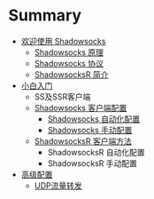 # Summary

* [欢迎使用 Shadowsocks](README.md)
  * [Shadowsocks 原理](shadowsocksyuan-li.md)
  * [Shadowsocks 协议](shadowsocksxie-yi.md)
  * [ShadowsocksR 简介](shadowsocksrjie-shao.md)
* [小白入门](yong-hu-shou-ce.md)
  * SS及SSR客户端
  * [Shadowsocks 客户端配置](yong-hu-shou-ce/shadowsocksshi-yong-fang-fa.md)
    * [Shadowsocks 自动化配置](yong-hu-shou-ce/shadowsocksshi-yong-fang-fa/shadowsocks-zi-dong-hua-pei-zhi.md)
    * [Shadowsocks 手动配置](yong-hu-shou-ce/shadowsocksshi-yong-fang-fa/shadowsocks-shou-dong-pei-zhi.md)
  * [ShadowsocksR 客户端方法](yong-hu-shou-ce/shadowsocksr-shi-yong-fang-fa.md)
    * ShadowsocksR 自动化配置
    * ShadowsocksR 手动配置
* [高级配置](gao-ji-pei-zhi.md)
  * [UDP流量转发](gao-ji-pei-zhi/udpliu-liang-zhuan-fa.md)

